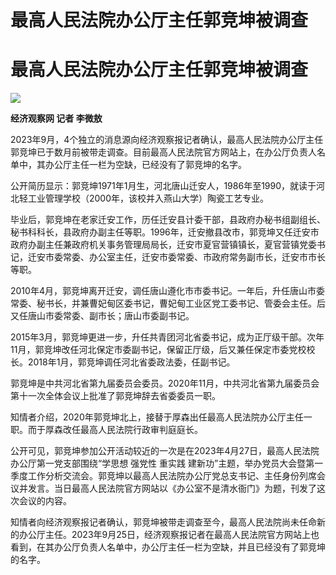 # 最高人民法院办公厅主任郭竞坤被调查

# 最高人民法院办公厅主任郭竞坤被调查

![](https://inews.gtimg.com/om_bt/OThKiyf5DnZbi9DjvQKvHFgPjXPQTCFS0sOf8CxU7_9LUAA/1000)

**经济观察网 记者 李微敖**

2023年9月，4个独立的消息源向经济观察报记者确认，最高人民法院办公厅主任郭竞坤已于数月前被带走调查。目前最高人民法院官方网站上，在办公厅负责人名单中，其办公厅主任一栏为空缺，已经没有了郭竞坤的名字。

公开简历显示：郭竞坤1971年1月生，河北唐山迁安人，1986年至1990，就读于河北轻工业管理学校（2000年，该校并入燕山大学）陶瓷工艺专业。

毕业后，郭竞坤在老家迁安工作，历任迁安县计委干部，县政府办秘书组副组长、秘书科科长，县政府办副主任等职。1996年，迁安撤县改市，郭竞坤又任迁安市政府办副主任兼政府机关事务管理局局长，迁安市夏官营镇镇长，夏官营镇党委书记，迁安市委常委、办公室主任，迁安市委常委、市政府常务副市长，迁安市市长等职。

2010年4月，郭竞坤离开迁安，调任唐山遵化市市委书记。一年后，升任唐山市委常委、秘书长，并兼曹妃甸区委书记，曹妃甸工业区党工委书记、管委会主任。后又任唐山市委常委、副市长；唐山市委副书记。

2015年3月，郭竞坤更进一步，升任共青团河北省委书记，成为正厅级干部。次年11月，郭竞坤改任河北保定市委副书记，保留正厅级，后又兼任保定市委党校校长。2018年1月，郭竞坤调任河北省委政法委，任副书记。

郭竞坤是中共河北省第九届委员会委员。2020年11月，中共河北省第九届委员会第十一次全体会议上批准了郭竞坤辞去省委委员一职。

知情者介绍，2020年郭竞坤北上，接替于厚森出任最高人民法院办公厅主任一职。而于厚森改任最高人民法院行政审判庭庭长。

公开可见，郭竞坤参加公开活动较近的一次是在2023年4月27日，最高人民法院办公厅第一党支部围绕“学思想 强党性 重实践
建新功”主题，举办党员大会暨第一季度工作分析交流会。郭竞坤以最高人民法院办公厅党总支书记、主任身份列席会议并发言。当日最高人民法院官方网站以《办公室不是清水衙门》为题，刊发了这次会议的内容。

知情者向经济观察报记者确认，郭竞坤被带走调查至今，最高人民法院尚未任命新的办公厅主任。2023年9月25日，经济观察报记者在最高人民法院官方网站上也看到，在其办公厅负责人名单中，办公厅主任一栏为空缺，并且已经没有了郭竞坤的名字。

